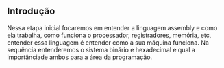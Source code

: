 ## Introdução

Nessa etapa inicial focaremos em entender a linguagem assembly e como ela trabalha, como funciona o processador, registradores, memória, etc, entender essa linguagem é entender como a sua máquina funciona. Na sequência entenderemos o sistema binário e hexadecimal e qual a importânciade ambos para a área da programação. 
